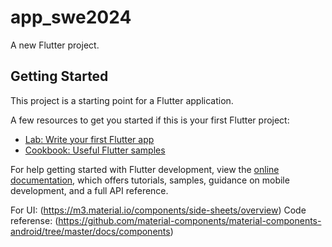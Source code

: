 # app_swe2024

A new Flutter project.

## Getting Started

This project is a starting point for a Flutter application.

A few resources to get you started if this is your first Flutter project:

- [Lab: Write your first Flutter app](https://docs.flutter.dev/get-started/codelab)
- [Cookbook: Useful Flutter samples](https://docs.flutter.dev/cookbook)

For help getting started with Flutter development, view the
[online documentation](https://docs.flutter.dev/), which offers tutorials,
samples, guidance on mobile development, and a full API reference.

For UI:
(https://m3.material.io/components/side-sheets/overview)
Code referense:
(https://github.com/material-components/material-components-android/tree/master/docs/components)